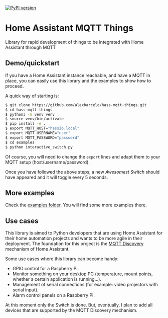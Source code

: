 [![PyPI version](https://badge.fury.io/py/hass-mqtt-things.svg)](https://pypi.org/project/hass-mqtt-things/)

# Home Assistant MQTT Things

Library for rapid development of things to be integrated with Home Assistant through MQTT

## Demo/quickstart

If you have a Home Assistant instance reachable, and have a MQTT in place, you can easily
use this library and the examples to show how to proceed.

A quick way of starting is:

```bash
$ git clone https://github.com/alexbarcelo/hass-mqtt-things.git
$ cd hass-mqtt-things
$ python3 -m venv venv
$ source venv/bin/activate
$ pip install -e .
$ export MQTT_HOST="hassio.local"
$ export MQTT_USERNAME="user"
$ export MQTT_PASSWORD="password"
$ cd examples
$ python interactive_switch.py
```

Of course, you will need to change the `export` lines and adapt them to your MQTT
setup (host/username/password).

Once you have followed the above steps, a new _Awesomest Switch_ should have appeared
and it will toggle every 5 seconds.

## More examples

Check the [examples folder](examples). You will find some more examples there.

## Use cases

This library is aimed to Python developers that are using Home Assistant for their
home automation projects and wants to be more agile in their deployment. The foundation
for this project is the [MQTT Discovery](https://www.home-assistant.io/docs/mqtt/discovery/)
mechanism of Home Assistant.

Some use cases where this library can become handy:

 - GPIO control for a Raspberry Pi.
 - Monitor something on your desktop PC (temperature, mount points, whether a certain application is running...).
 - Management of serial connections (for example: video projectors with serial input).
 - Alarm control panels on a Raspberry Pi.

At this moment only the Switch is done. But, eventually, I plan to add all devices that are supported
by the MQTT Discovery mechanism.

